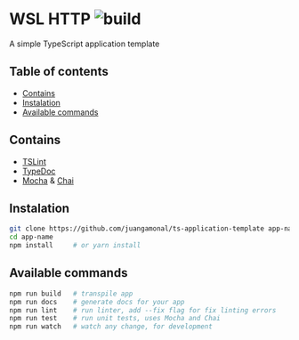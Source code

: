# WSL HTTP ![build](https://travis-ci.org/juangamonal/ts-app-template.svg?branch=master)

A simple TypeScript application template

## Table of contents

- [Contains](#contains)
- [Instalation](#instalation)
- [Available commands](#available-commands)

## Contains

- [TSLint](https://github.com/palantir/tslint)
- [TypeDoc](https://github.com/TypeStrong/typedoc)
- [Mocha](https://github.com/mochajs/mocha) & [Chai](https://github.com/chaijs/chai)

## Instalation

```sh
git clone https://github.com/juangamonal/ts-application-template app-name
cd app-name
npm install     # or yarn install
```

## Available commands

```sh
npm run build   # transpile app
npm run docs    # generate docs for your app
npm run lint    # run linter, add --fix flag for fix linting errors
npm run test    # run unit tests, uses Mocha and Chai
npm run watch   # watch any change, for development
```
